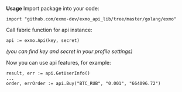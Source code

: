 **Usage** 
Import package into your code:                      

    import "github.com/exmo-dev/exmo_api_lib/tree/master/golang/exmo"

Call fabric function for api instance:            

    api := exmo.Api(key, secret)

*(you can find key and secret in your profile settings)*  
  
Now you can use api features, for example:      

    result, err := api.GetUserInfo()
    ...
    order, errOrder := api.Buy("BTC_RUB", "0.001", "664096.72")
